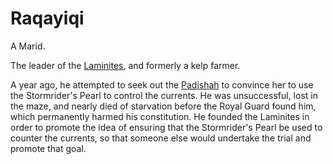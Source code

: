 # Raqayiqi

A Marid.

The leader of the [Laminites](../Laminites.md), and formerly a kelp farmer.

A year ago, he attempted to seek out the [Padishah](../Kalbari.md) to convince her to use the Stormrider's Pearl to control the currents. He was unsuccessful, lost in the maze, and nearly died of starvation before the Royal Guard found him, which permanently harmed his constitution. He founded the Laminites in order to promote the idea of ensuring that the Stormrider's Pearl be used to counter the currents, so that someone else would undertake the trial and promote that goal.

